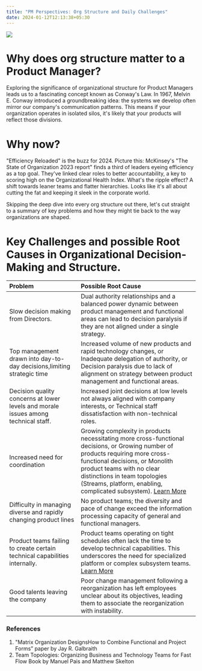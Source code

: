 ```yaml
---
title: "PM Perspectives: Org Structure and Daily Challenges"
date: 2024-01-12T12:13:38+05:30
---
```


![](/orgstructure.png)



# Why does org structure matter to a Product Manager?

Exploring the significance of organizational structure for Product Managers leads us to a fascinating concept known as Conway's Law. In 1967, Melvin E. Conway introduced a groundbreaking idea: the systems we develop often mirror our company's communication patterns. This means if your organization operates in isolated silos, it's likely that your products will reflect those divisions.

# Why now? 

"Efficiency Reloaded" is the buzz for 2024. Picture this: McKinsey's "The State of Organization 2023 report" finds a third of leaders eyeing efficiency as a top goal. They've linked clear roles to better accountability, a key to scoring high on the Organizational Health Index. What's the ripple effect? A shift towards leaner teams and flatter hierarchies. Looks like it's all about cutting the fat and keeping it sleek in the corporate world.

Skipping the deep dive into every org structure out there, let's cut straight to a summary of key problems and how they might tie back to the way organizations are shaped.


# Key Challenges and possible Root Causes in Organizational Decision-Making and Structure.


 |    Problem    |   Possible Root Cause   |
|:-------------------|:--------------------|
|Slow decision making from Directors.|Dual authority relationships and a balanced power dynamic between product management and functional areas can lead to decision paralysis if they are not aligned under a single strategy.|
|Top management drawn into day-to-day decisions,limiting strategic time|	Increased volume of new products and rapid technology changes, or Inadequate delegation of authority, or Decision paralysis due to lack of alignment on strategy between product management and functional areas.|
| Decision quality concerns at lower levels and morale issues among technical staff.|Increased joint decisions at low levels not always aligned with company interests, or Technical staff dissatisfaction with non-technical roles.|
|Increased need for coordination|	Growing complexity in products necessitating more cross-functional decisions, or Growing number of products requiring more cross-functional decisions, or Monolith product teams with no clear distinctions in team topologies (Streams, platform, enabling, complicated subsystem). [Learn More](https://teamtopologies.com/key-concepts-content/team-interaction-modeling-with-team-topologies)|
|Difficulty in managing diverse and rapidly changing product lines|	No product teams; the diversity and pace of change exceed the information processing capacity of general and functional managers.|
|Product teams failing to create certain technical capabilities internally. |Product teams operating on tight schedules often lack the time to develop technical capabilities. This underscores the need for specialized platform or complex subsystem teams. [Learn More](https://teamtopologies.com/key-concepts-content/team-interaction-modeling-with-team-topologies)|
|Good talents leaving the company|Poor change management following a reorganization has left employees unclear about its objectives, leading them to associate the reorganization with instability.


### References

1. "Matrix Organization DesignsHow to Combine Functional and Project Forms” paper by Jay R. Galbraith
2. Team Topologies: Organizing Business and Technology Teams for Fast Flow Book by Manuel Pais and Matthew Skelton